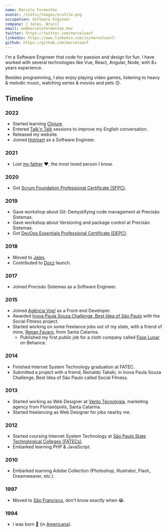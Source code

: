 ```yaml
---
name: Marcelo Formentão
avatar: /static/images/profile.png
occupation: Software Engineer
company: 📍 Jales, Brazil
email: me@marceloformentao.dev
twitter: https://twitter.com/marceloavf
linkedin: https://www.linkedin.com/in/marceloavf/
github: https://github.com/marceloavf
---
```


I'm a Software Engineer that code for passion and design for fun. I have worked with several technologies like Vue, React, Angular, Node, with 8+ years experience.

Besides programming, I also enjoy playing video games, listening to heavy & melodic music, watching series & movies and pets 😊.

## Timeline

### 2022

- Started learning [Clojure](https://clojure.org/api/cheatsheet).
- Entered [Talk'n Talk](https://www.talkntalk.com.br/) sessions to improve my English conversation.
- Released my website.
- Joined [Hotmart](https://www.hotmart.com/) as a Software Engineer.

### 2021

- Lost [my father](https://www.facebook.com/paulosergio.formentao) ❤️, the most loved person I know.

### 2020

- Got [Scrum Foundation Professional Certificate (SFPC)](https://certiprof.com/pages/scrum-foundation-professional-certificate-sfpc-en-sp).

### 2019

- Gave workshop about Git: Demystifying code management at Precisão Sistemas.
- Gave workshop about Versioning and package control at Precisão Sistemas.
- Got [DevOps Essentials Professional Certificate (DEPC)](https://certiprof.com/pages/devops-essentials-professional-certificate-depc).

### 2018

- Moved to [Jales](https://pt.wikipedia.org/wiki/Jales).
- Contributed to [Docz](https://github.com/doczjs/docz) launch.

### 2017

- Joined Precisão Sistemas as a Software Engineer.

### 2015

- Joined [Agência Vop!](https://www.agenciavop.com.br/) as a Front-end Developer.
- Awarded [Inova Paula Souza Challenge, Best Idea of São Paulo](http://atribunanaweb.com.br/noticia/projeto-da-fatec-jales-foi-destaque-no-melhor-dos-melhores) with the Social Fitness project.
- Started working on some freelance jobs out of my state, with a friend of mine, [Renan Favaro](https://www.linkedin.com/in/renanrfavaro/), from Santa Catarina.
  - Published my first public job for a cloth company called [Fase Lunar](https://www.behance.net/gallery/25095881/Fase-Lunar) on Behance.

### 2014

- Finished Internet System Technology graduation at FATEC.
- Submitted a project with a friend, Reinaldo Takaki, in Inova Paula Souza Challenge, Best Idea of São Paulo called Social Fitness.

### 2013

- Started working as Web Designer at [Vento Tecnologia](https://www.behance.net/gallery/14305247/Identidade-Visual-Vento-Tecnologia), marketing agency from Florianópolis, Santa Catarina.
- Started freelancing as Web Designer for jobs nearby me.

### 2012

- Started coursing Internet System Technology at [São Paulo State Technological Colleges (FATECs)](https://en.wikipedia.org/wiki/S%C3%A3o_Paulo_State_Technological_Colleges).
- Embarked learning PHP & JavaScript.

### 2010

- Embarked learning Adobe Collection (Photoshop, Illustrator, Flash, Dreamweaver, etc.).

### 1997

- Moved to [São Francisco](https://pt.wikipedia.org/wiki/S%C3%A3o_Francisco_(S%C3%A3o_Paulo)), don't know exactly when 😂.

### 1994

- I was born 🥚 (in [Americana](https://pt.wikipedia.org/wiki/Americana)).

